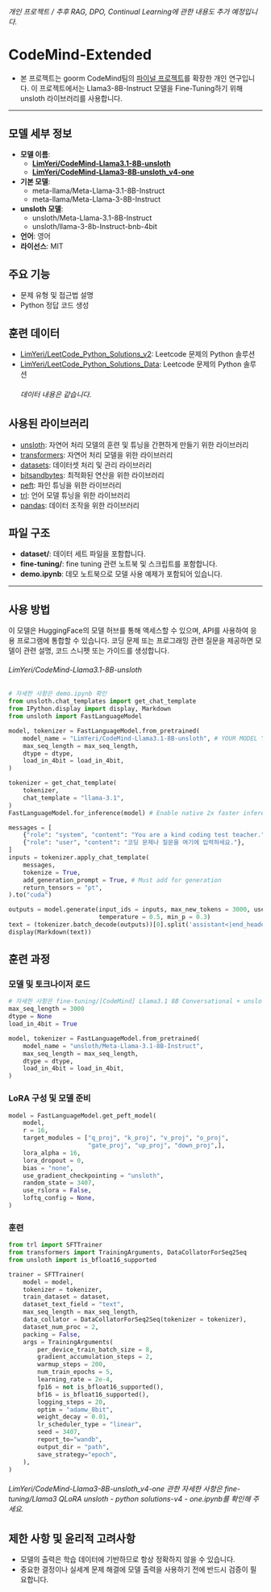 ###### 개인 프로젝트 / *추후 RAG, DPO, Continual Learning에 관한 내용도 추가 예정입니다.*

# CodeMind-Extended
- 본 프로젝트는 goorm CodeMind팀의 [파이널 프로젝트](https://github.com/LimYeri/CodeMind_project)를 확장한 개인 연구입니다. 이 프로젝트에서는 Llama3-8B-Instruct 모델을 Fine-Tuning하기 위해 unsloth 라이브러리를 사용합니다.

---

## 모델 세부 정보
  - **모델 이름**:
    - [**LimYeri/CodeMind-Llama3.1-8B-unsloth**](https://huggingface.co/LimYeri/CodeMind-Llama3.1-8B-unsloth)
    - [**LimYeri/CodeMind-Llama3-8B-unsloth_v4-one**](https://huggingface.co/LimYeri/CodeMind-Llama3-8B-unsloth_v4-one)
  - **기본 모델**:
    -  meta-llama/Meta-Llama-3.1-8B-Instruct
    -  meta-llama/Meta-Llama-3-8B-Instruct
  - **unsloth 모델**:
    - unsloth/Meta-Llama-3.1-8B-Instruct
    - unsloth/llama-3-8b-Instruct-bnb-4bit
  - **언어**: 영어
  - **라이선스**: MIT


## 주요 기능
  - 문제 유형 및 접근법 설명
  - Python 정답 코드 생성


## 훈련 데이터
  - [LimYeri/LeetCode_Python_Solutions_v2](https://huggingface.co/datasets/LimYeri/LeetCode_Python_Solutions_v2): Leetcode 문제의 Python 솔루션
  - [LimYeri/LeetCode_Python_Solutions_Data](https://huggingface.co/datasets/LimYeri/LeetCode_Python_Solutions_Data): Leetcode 문제의 Python 솔루션
    ###### 데이터 내용은 같습니다.


## 사용된 라이브러리
  - [unsloth](https://github.com/unslothai/unsloth): 자연어 처리 모델의 훈련 및 튜닝을 간편하게 만들기 위한 라이브러리
  - [transformers](https://github.com/huggingface/transformers): 자연어 처리 모델을 위한 라이브러리
  - [datasets](https://github.com/huggingface/datasets): 데이터셋 처리 및 관리 라이브러리
  - [bitsandbytes](https://github.com/TimDettmers/bitsandbytes): 최적화된 연산을 위한 라이브러리
  - [peft](https://github.com/huggingface/peft): 파인 튜닝을 위한 라이브러리
  - [trl](https://github.com/huggingface/trl): 언어 모델 튜닝을 위한 라이브러리
  - [pandas](https://github.com/pandas-dev/pandas): 데이터 조작을 위한 라이브러리


## 파일 구조
  - **dataset/**: 데이터 세트 파일을 포함합니다.
  - **fine-tuning/**: fine tuning 관련 노트북 및 스크립트를 포함합니다.
  - **demo.ipynb**: 데모 노트북으로 모델 사용 예제가 포함되어 있습니다.

---

## 사용 방법
이 모델은 HuggingFace의 모델 허브를 통해 액세스할 수 있으며, API를 사용하여 응용 프로그램에 통합할 수 있습니다. 코딩 문제 또는 프로그래밍 관련 질문을 제공하면 모델이 관련 설명, 코드 스니펫 또는 가이드를 생성합니다.
###### LimYeri/CodeMind-Llama3.1-8B-unsloth

```python
# 자세한 사항은 demo.ipynb 확인
from unsloth.chat_templates import get_chat_template
from IPython.display import display, Markdown
from unsloth import FastLanguageModel

model, tokenizer = FastLanguageModel.from_pretrained(
    model_name = "LimYeri/CodeMind-Llama3.1-8B-unsloth", # YOUR MODEL YOU USED FOR TRAINING
    max_seq_length = max_seq_length,
    dtype = dtype,
    load_in_4bit = load_in_4bit,
)

tokenizer = get_chat_template(
    tokenizer,
    chat_template = "llama-3.1",
)
FastLanguageModel.for_inference(model) # Enable native 2x faster inference

messages = [
    {"role": "system", "content": "You are a kind coding test teacher."},
    {"role": "user", "content": "코딩 문제나 질문을 여기에 입력하세요."},
]
inputs = tokenizer.apply_chat_template(
    messages,
    tokenize = True,
    add_generation_prompt = True, # Must add for generation
    return_tensors = "pt",
).to("cuda")

outputs = model.generate(input_ids = inputs, max_new_tokens = 3000, use_cache = True,
                         temperature = 0.5, min_p = 0.3)
text = (tokenizer.batch_decode(outputs))[0].split('assistant<|end_header_id|>\n\n')[1].strip()
display(Markdown(text))
```

## 훈련 과정

### 모델 및 토크나이저 로드
```python
# 자세한 사항은 fine-tuning/[CodeMind] Llama3.1 8B Conversational + unsloth.ipynb 확인
max_seq_length = 3000 
dtype = None 
load_in_4bit = True 

model, tokenizer = FastLanguageModel.from_pretrained(
    model_name = "unsloth/Meta-Llama-3.1-8B-Instruct",
    max_seq_length = max_seq_length,
    dtype = dtype,
    load_in_4bit = load_in_4bit,
)
```

### LoRA 구성 및 모델 준비
```python
model = FastLanguageModel.get_peft_model(
    model,
    r = 16, 
    target_modules = ["q_proj", "k_proj", "v_proj", "o_proj",
                      "gate_proj", "up_proj", "down_proj",],
    lora_alpha = 16,
    lora_dropout = 0, 
    bias = "none",    
    use_gradient_checkpointing = "unsloth", 
    random_state = 3407,
    use_rslora = False,  
    loftq_config = None, 
)
```

### 훈련
```python
from trl import SFTTrainer
from transformers import TrainingArguments, DataCollatorForSeq2Seq
from unsloth import is_bfloat16_supported

trainer = SFTTrainer(
    model = model,
    tokenizer = tokenizer,
    train_dataset = dataset,
    dataset_text_field = "text",
    max_seq_length = max_seq_length,
    data_collator = DataCollatorForSeq2Seq(tokenizer = tokenizer),
    dataset_num_proc = 2,
    packing = False, 
    args = TrainingArguments(
        per_device_train_batch_size = 8,
        gradient_accumulation_steps = 2,
        warmup_steps = 200,
        num_train_epochs = 5,
        learning_rate = 2e-4,
        fp16 = not is_bfloat16_supported(),
        bf16 = is_bfloat16_supported(),
        logging_steps = 20,
        optim = "adamw_8bit",
        weight_decay = 0.01,
        lr_scheduler_type = "linear",
        seed = 3407,
        report_to="wandb",
        output_dir = "path",
        save_strategy="epoch",
    ),
)
```
###### LimYeri/CodeMind-Llama3-8B-unsloth_v4-one 관한 자세한 사항은 fine-tuning/Llama3 QLoRA unsloth - python solutions-v4 - one.ipynb를 확인해 주세요.

## 제한 사항 및 윤리적 고려사항
- 모델의 출력은 학습 데이터에 기반하므로 항상 정확하지 않을 수 있습니다.
- 중요한 결정이나 실세계 문제 해결에 모델 출력을 사용하기 전에 반드시 검증이 필요합니다.
  
